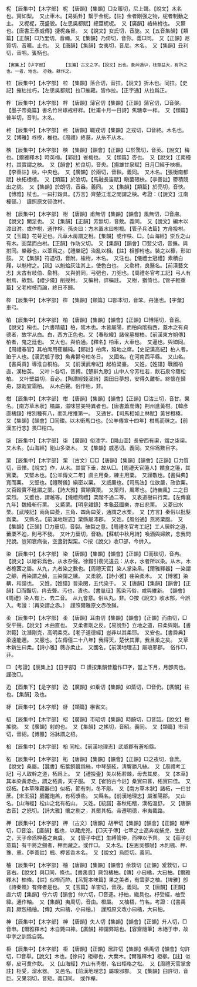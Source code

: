 <!-- { "loadSidebar": true } -->
柅	【辰集中】【木字部】	柅	【唐韻】【集韻】□女履切，尼上聲。【說文】木名也。實如梨。　又止車木。【易姤卦】繫于金柅。【註】金者剛强之物，柅者制動之主。　又柅柅，茂盛貌。【左思吳都賦】總莖柅柅。　又【廣韻】絡絲柎也。　又察也。【唐書王彥威傳】捷柅姦冒。　又【說文】女氏切，音旎。又【五音集韻】【類篇】【正韻】□乃里切。音禰。又【集韻】乃倚切，音你。義□同。　又【正韻】尼質切，音暱。止也。　又【唐韻】【集韻】女夷切，音尼。木名。　又【集韻】丑利切，音呬。篗柄也。

	【寅集上】【屮字部】		【玉篇】古文之字。【說文】出也。象艸過屮，枝莖益大，有所之也。一者，地也。　亦姓。隸作之。

柆	【辰集中】【木字部】	柆	【集韻】落合切，音拉。【說文】折木也。同拉。【史記】摧枯拉朽，【左思吳都賦】拉□摧藏。皆作拉。【正字通】从拉爲正。

柈	【辰集中】【木字部】	柈	【唐韻】薄官切【集韻】【正韻】蒲官切，□音槃。【墨子帝堯篇】書名竹帛琢戒杅柈。【杜甫十月一日詩】焦糖幸一柈。　又【類篇】普半切，音判。木名。

柊	【辰集中】【木字部】	柊	【唐韻】職戎切【集韻】之戎切，□音終。木名也。又【博雅】柊楑，椎也。《周禮》終葵，从糸不从木。

柍	【辰集中】【木字部】	柍	【集韻】【韻會】【正韻】□於驚切，音英。【說文】梅也。【爾雅釋木】時英梅。【郭註】雀梅也。　又【類篇】杏也。　又【說文】江南橦村，其實謂之柍。　又【韻會】於良切，音央。【揚雄甘泉賦】日月□經于柍桭。【李善註】柍，中央也。　又【廣韻】於兩切，音鞅。義同。　又木名。【張衡南都賦】柍柘檍檀。　又【類篇】於浪切。【馬融長笛賦】瞋菌碨柍。【李善註】鬱積競出之貌。　又【集韻】於朗切，音盎。義同。　又【集韻】【類篇】於亮切，音怏。【博雅】杖也。一曰打穀具。【方言】齊楚江淮之閒謂之柍。考證：〔【說文】江南橦邨。〕　謹照原文邨改村。 

柎	【辰集中】【木字部】	柎	【唐韻】甫無切【集韻】【韻會】風無切，□音膚。【說文】闌足也。　又【集韻】【正韻】芳無切，音敷。義同。　又【說文】編木以渡曰泭。或作柎，通作桴。孫炎曰：方木置水曰柎栰。【管子兵法篇】方舟投柎。　又【玉篇】花萼足也。凡草木房謂之柎。【集韻】或作枎、□。【山海經】崇丘之山有木。圓葉而白柎。【正韻】作防父切。　又【集韻】【韻會】□斐父切，音撫。與拊同。樂器也，以葦爲之。【禮樂記】治亂以相。【註】相卽柎也。裝之以穅，形如鼓。　又【集韻】符遇切，音附。楡柎，木名。　又注也。【儀禮士冠禮】素積白屨，以魁柎之。【疏】以魁蛤灰注其上，使色白也。　又兪柎，良醫名。【前漢藝文志】太古有岐伯、兪柎。　又與弣同，弓弝也，刀弝也。【周禮冬官考工記】弓人有柎焉，故剽。【禮少儀】削授柎。　又楄柎，詳楄註。　又柎，猶倚也。【管子輕重篇】父老柎枝而論，終日不歸。

桳	【辰集中】【木字部】	桳	【集韻】【類篇】□部本切，音笨。舟篷也。【字彙】車弓。

柏	【辰集中】【木字部】	柏	【唐韻】【集韻】【韻會】【正韻】□博陌切，音百。【說文】椈也。【六書精蘊】柏，隂木也。木皆屬陽，而柏向隂指西，蓋木之有貞德者，故字从白。白，西方正色也。又【春秋緯】諸侯墓樹柏。【前漢東方朔傳】柏者，鬼之廷也。　又大也。與伯通。【釋名】柏車，大車也。　又逼也。與廹同。【周禮春官】其柏席用萑黼純。【鄭註】柏席，廹地之席。【史記漢高紀】柏人者，廹于人也。【漢武瓠子歌】魚弗鬰兮柏冬日。　又國名。在河南西平縣。　又山名。【書禹貢】導淮自桐柏。　又【前漢武帝紀】起柏梁臺。　又姓。【姓譜】戰國柏直，漢柏英。　又叶卜各切，音搏。【楚辭九歌】山中人兮芳杜若，飮石泉兮蔭松柏。　又叶壁益切，音必。【陶潛經錢溪詩】園田日夢想，安得久離析。終懷在歸舟，諒哉宜霜柏。　从木白聲。俗作栢，非。

柑	【辰集中】【木字部】	柑	【唐韻】【集韻】【韻會】【正韻】□沽三切，音甘。果名。【南方草木狀】橘屬，滋味甘美特異者也。【唐書蕭嵩傳】荆州進黃柑。【韓彥直橘錄】柑別種有八，而乳柑推第一。　又通甘。【司馬相如上林賦】黃甘橙楱。　又【集韻】【韻會】□同鉗。以木銜馬口也。【公羊傳宣十四年】柑馬而秣之。【前漢五行志】畏□柑口。

柒	【辰集中】【木字部】	柒	【廣韻】俗漆字。【開山圖】長安西有渠，謂之柒渠。　又木名。【山海經】剛山多柒木。　又【集韻】戚悉切。義同。又俗爲數目字。

栗	【辰集中】【木字部】	栗	〔古文〕□□【唐韻】【集韻】【韻會】【正韻】□力質切，音慄。【說文】作，从木。其實下垂，故从□。【周禮天官籩人】饋食之籩，其實栗。　又堅木也。【公羊傳文二年】虞主用桑，練主用栗。　又謹敬也。【書舜典】寬而栗。　又堅也。【禮聘儀】縝密以栗。　又威嚴也。【司馬法】位欲嚴，政欲栗。　又百穀實不秕謂之栗。【詩大雅】實穎實栗。　又栗烈，風寒也。【詩豳風】二之日栗烈。　又蹙也，謂越等。【儀禮燕禮】栗階不過二等。　又表道樹曰行栗。【左傳襄九年】魏絳斬行栗。　又觱栗。【明皇雜錄】本龜茲國樂，亦曰悲栗。　又菱曰水栗。【武陵記】兩角曰菱，三角、四角曰芰，通謂之水栗。　又【方言】秦俗以批髮爲栗。　又縣名。【前漢地理志】栗縣屬沛郡。　又姓。【風俗通】燕將栗腹。　又【集韻】【正韻】□力蘖切，音裂。破裂之意。【周禮冬官考工記】工人居幹之道，葘栗不迆，則弓不發。　又叶力蘖切，音勒。【蘇軾中秋月詩】喚酒與婦飮，念我問兒說。豈知衰病後，空盞對梨栗。○按《說文》收□部，今倂入。

染	【辰集中】【木字部】	染	【唐韻】【集韻】【韻會】【正韻】□而琰切，音冉。【說文】以繒彩爲色。从水杂聲。徐鍇引裴光遠云：从水，水者所以染。从木，木者桅茜之屬。从九，九者染之數也。【周禮天官】染人掌染帛。【爾雅釋器】一染謂之縓，再染謂之赬，三染謂之纁。　又柔貌。【詩小雅】荏染柔木。　又【博雅】染耦，和諧也。　又姓。【姓譜】晉染閔，五代染于。　又【唐韻】【集韻】【韻會】【正韻】□而豔切，冉去聲。汚也，漬也。【書胤征】舊染汚俗，咸與維新。　【韻會】《周禮》染人有上、去二音。　从九會意。俗从丸，非。○按《說文》收水部，今誤入。考證：〔再染謂之赤。〕　謹照爾雅原文赤改赬。 

柔	【辰集中】【木字部】	柔	【唐韻】耳由切【集韻】【韻會】【正韻】而由切，□受平聲。【說文】木曲直也。　又柔者剛之反。【易說卦】立地之道，曰柔與剛。【書洪範】沈潛剛克，高明柔克。【老子道德經】豈非以其柔耶。　又安也。【書舜典】柔遠能邇。　又服也。【左傳僖二十八年】我得天，楚伏其罪，我且柔之矣。　又草木新生曰柔。【詩小雅】薇亦柔止。　又國名。【前漢地理志】屬琅邪郡。　俗作□，非。

□	【考證】【辰集上】【日字部】	□	謹按集韻昔籀作□字，當上下月，月卽肉也。謹改□。

辸	【酉集下】【辵字部】	辸	【廣韻】如乗切【集韻】如蒸切，□音仍。【廣韻】往也。【集韻】及也。

柕	【辰集中】【木字部】	柕	【類篇】楙省文。

柖	【辰集中】【木字部】	柖	【廣韻】市昭切【集韻】時饒切，□音韶。【說文】樹搖貌。　又【廣韻】射的也。　又【集韻】之搖切，音昭。義同。　又【類篇】市沼切，音紹。【博雅】浴牀謂之柖。

柗	【辰集中】【木字部】	柗	同松。【前漢地理志】武威郡有蒼柗縣。

柘	【辰集中】【木字部】	柘	【唐韻】【集韻】【韻會】【正韻】□之夜切，音蔗。【說文】桑屬。【蠶書】柘葉飼蠶爲絲，中琴瑟絃，淸響勝凡絲。　又【周禮考工記】弓人取幹之道，柘爲上。　又【禮投壷】矢以柘若棘，毋去其皮。　又【本草】其本染黃赤色，謂之柘黃，天子服。　又【崔豹古今註】桑實曰葚，柘實曰佳。　又奴柘。【本草陳藏器曰】似柘，節有刺，冬不彫。　又【南方草木狀】諸柘，一曰甘蔗。【宋玉招】胹龞炮羔，有柘漿些。　又縣名。【前漢地理志】屬淮陽郡。　又山名。【山海經】松山之北有柘山。　又姓。【統譜】春秋柘稽，漢柘溫舒。　又【唐韻古音】之怒切。【詩大雅】攘之剔之，其檿其柘。帝遷明德，串夷載路。

柙	【辰集中】【木字部】	柙	〔古文〕【唐韻】胡甲切【集韻】【韻會】【正韻】轄甲切，□音洽。【廣韻】檻也，以藏虎兕。【□天子傳】七萃之士高奔戎捕虎，生獻之，天子命爲柙養之東虞。　又【管子中匡】生縛管仲，而柙以予齊。　又【莊子刻意篇】有干將之劒者，柙而藏之。或作□。　又木名。【左思吳都賦】木則楓、柙、豫、章。【李善註】楓、柙皆香木名。　又【說文】烏匣切。義同。

柚	【辰集中】【木字部】	柚	【唐韻】【集韻】【韻會】余救切【正韻】爰救切，□音右。【說文】與□同，條也。【書禹貢】厥包橘柚。【傳】小曰橘，大曰柚。【爾雅釋木】柚條。【註】似橙而酢。【呂覽本味篇】果之美者，有雲夢之柚。【埤雅】卽《詩秦風》有條者是也。　又【玉篇】羊宙切，音茂。義同。　又【唐韻】【正韻】直六切【集韻】佇六切【韻會】仲六切，□音逐。杼柚，織具也。杼受經，柚受緯。通作軸。　又【集韻】夷周切，音由。橙屬。　又柚梧，竹名。考證：〔【書禹貢】厥包橘柚。【傳】大曰橘，小曰柚。〕　謹照原文改小曰橘，大曰柚。 

柛	【辰集中】【木字部】	柛	【唐韻】失人切【集韻】【韻會】【正韻】升人切，□音申。【爾雅釋木】木自斃曰柛。【廣韻】柛謂弊踣也。【容齋隨筆】木絕于申，故申字之訓爲自斃。

柜	【辰集中】【木字部】	柜	【唐韻】【正韻】居許切【集韻】俱禹切【韻會】句許切，□音舉。【說文】木也。【徐曰】柜柳也，大葉木。【爾雅釋木】柜柳。【註】似柳，皮可煑作飮。　又【山海經】方山有靑樹，名曰柜格之松。　又【周禮天官掌舍註】柜受，溜水器。　又邑名。【前漢地理志】屬琅邪郡。　又【集韻】臼許切，音巨。又果羽切，音矩。義□同。　或作櫸。

